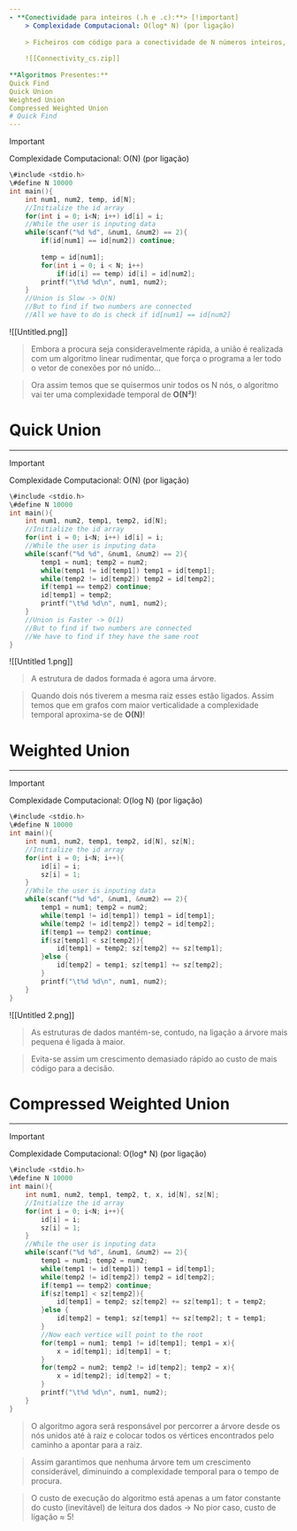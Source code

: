 ```yaml
---
- **Conectividade para inteiros (.h e .c):**> [!important]  
    > Complexidade Computacional: O(log* N) (por ligação)  
    
    > Ficheiros com código para a conectividade de N números inteiros, que tem por base o algoritmo Compressed Weighted Union.
    
    ![[Connectivity_cs.zip]]
    
**Algoritmos Presentes:**
Quick Find
Quick Union
Weighted Union
Compressed Weighted Union
# Quick Find
---
```


> [!important]  
> Complexidade Computacional: O(N) (por ligação)  
```C
\#include <stdio.h>
\#define N 10000
int main(){
    int num1, num2, temp, id[N];
    //Initialize the id array
    for(int i = 0; i<N; i++) id[i] = i;
    //While the user is inputing data
    while(scanf("%d %d", &num1, &num2) == 2){
        if(id[num1] == id[num2]) continue;
        
        temp = id[num1];
        for(int i = 0; i < N; i++)
            if(id[i] == temp) id[i] = id[num2];
        printf("\t%d %d\n", num1, num2);
    }
    //Union is Slow -> O(N)
    //But to find if two numbers are connected
    //All we have to do is check if id[num1] == id[num2]
```
![[Untitled.png]]

> Embora a procura seja consideravelmente rápida, a união é realizada com um algoritmo linear rudimentar, que força o programa a ler todo o vetor de conexões por nó unido…

> Ora assim temos que se quisermos unir todos os N nós, o algoritmo vai ter uma complexidade temporal de **O(N²)**!
# Quick Union
---

> [!important]  
> Complexidade Computacional: O(N) (por ligação)  
```C
\#include <stdio.h>
\#define N 10000
int main(){
    int num1, num2, temp1, temp2, id[N];
    //Initialize the id array
    for(int i = 0; i<N; i++) id[i] = i;
    //While the user is inputing data
    while(scanf("%d %d", &num1, &num2) == 2){
        temp1 = num1; temp2 = num2;
        while(temp1 != id[temp1]) temp1 = id[temp1];
        while(temp2 != id[temp2]) temp2 = id[temp2];
        if(temp1 == temp2) continue;
        id[temp1] = temp2;
        printf("\t%d %d\n", num1, num2);
    }
    //Union is Faster -> O(1)
    //But to find if two numbers are connected
    //We have to find if they have the same root
}
```
![[Untitled 1.png]]

> A estrutura de dados formada é agora uma árvore.

> Quando dois nós tiverem a mesma raiz esses estão ligados. Assim temos que em grafos com maior verticalidade a complexidade temporal aproxima-se de **O(N)**!
# Weighted Union
---

> [!important]  
> Complexidade Computacional: O(log N) (por ligação)  
```C
\#include <stdio.h>
\#define N 10000
int main(){
    int num1, num2, temp1, temp2, id[N], sz[N];
    //Initialize the id array
    for(int i = 0; i<N; i++){
        id[i] = i;
        sz[i] = 1;
    }
    //While the user is inputing data
    while(scanf("%d %d", &num1, &num2) == 2){
        temp1 = num1; temp2 = num2;
        while(temp1 != id[temp1]) temp1 = id[temp1];
        while(temp2 != id[temp2]) temp2 = id[temp2];
        if(temp1 == temp2) continue;
        if(sz[temp1] < sz[temp2]){
            id[temp1] = temp2; sz[temp2] += sz[temp1];
        }else {
            id[temp2] = temp1; sz[temp1] += sz[temp2];
        }
        printf("\t%d %d\n", num1, num2);
    }
}
```
![[Untitled 2.png]]

> As estruturas de dados mantém-se, contudo, na ligação a árvore mais pequena é ligada à maior.

> Evita-se assim um crescimento demasiado rápido ao custo de mais código para a decisão.
# Compressed Weighted Union
---

> [!important]  
> Complexidade Computacional: O(log* N) (por ligação)  
```C
\#include <stdio.h>
\#define N 10000
int main(){
    int num1, num2, temp1, temp2, t, x, id[N], sz[N];
    //Initialize the id array
    for(int i = 0; i<N; i++){
        id[i] = i;
        sz[i] = 1;
    }
    //While the user is inputing data
    while(scanf("%d %d", &num1, &num2) == 2){
        temp1 = num1; temp2 = num2;
        while(temp1 != id[temp1]) temp1 = id[temp1];
        while(temp2 != id[temp2]) temp2 = id[temp2];
        if(temp1 == temp2) continue;
        if(sz[temp1] < sz[temp2]){
            id[temp1] = temp2; sz[temp2] += sz[temp1]; t = temp2;
        }else {
            id[temp2] = temp1; sz[temp1] += sz[temp2]; t = temp1;
        }
        //Now each vertice will point to the root
        for(temp1 = num1; temp1 != id[temp1]; temp1 = x){
            x = id[temp1]; id[temp1] = t;
        }
        for(temp2 = num2; temp2 != id[temp2]; temp2 = x){
            x = id[temp2]; id[temp2] = t;
        }
        printf("\t%d %d\n", num1, num2);
    }
}
```

> O algoritmo agora será responsável por percorrer a árvore desde os nós unidos até à raiz e colocar todos os vértices encontrados pelo caminho a apontar para a raiz.

> Assim garantimos que nenhuma árvore tem um crescimento considerável, diminuindo a complexidade temporal para o tempo de procura.

> O custo de execução do algoritmo está apenas a um fator constante do custo (inevitável) de leitura dos dados → No pior caso, custo de ligação ≈ 5!
